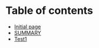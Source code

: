# Table of contents

* [Initial page](README.md)
* [SUMMARY](untitled.md)
* [Test1](untitled-1.md)

